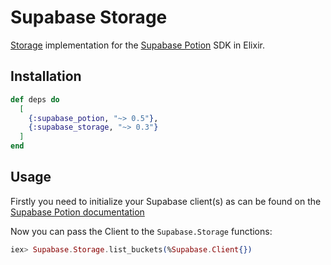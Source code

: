 # Supabase Storage

[Storage](https://supabase.com/docs/guides/storage) implementation for the [Supabase Potion](https://hexdocs.pm/supabase_potion) SDK in Elixir.

## Installation

```elixir
def deps do
  [
    {:supabase_potion, "~> 0.5"},
    {:supabase_storage, "~> 0.3"}
  ]
end
```

## Usage

Firstly you need to initialize your Supabase client(s) as can be found on the [Supabase Potion documentation](https://hexdocs.pm/supabase_potion/readme.html#usage)

Now you can pass the Client to the `Supabase.Storage` functions:

```elixir
iex> Supabase.Storage.list_buckets(%Supabase.Client{})
```
